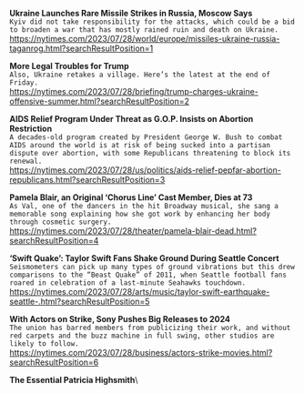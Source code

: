 **Ukraine Launches Rare Missile Strikes in Russia, Moscow Says**\
`Kyiv did not take responsibility for the attacks, which could be a bid to broaden a war that has mostly rained ruin and death on Ukraine.`\
https://nytimes.com/2023/07/28/world/europe/missiles-ukraine-russia-taganrog.html?searchResultPosition=1

**More Legal Troubles for Trump**\
`Also, Ukraine retakes a village. Here’s the latest at the end of Friday.`\
https://nytimes.com/2023/07/28/briefing/trump-charges-ukraine-offensive-summer.html?searchResultPosition=2

**AIDS Relief Program Under Threat as G.O.P. Insists on Abortion Restriction**\
`A decades-old program created by President George W. Bush to combat AIDS around the world is at risk of being sucked into a partisan dispute over abortion, with some Republicans threatening to block its renewal.`\
https://nytimes.com/2023/07/28/us/politics/aids-relief-pepfar-abortion-republicans.html?searchResultPosition=3

**Pamela Blair, an Original ‘Chorus Line’ Cast Member, Dies at 73**\
`As Val, one of the dancers in the hit Broadway musical, she sang a memorable song explaining how she got work by enhancing her body through cosmetic surgery.`\
https://nytimes.com/2023/07/28/theater/pamela-blair-dead.html?searchResultPosition=4

**‘Swift Quake’: Taylor Swift Fans Shake Ground During Seattle Concert**\
`Seismometers can pick up many types of ground vibrations but this drew comparisons to the “Beast Quake” of 2011, when Seattle football fans roared in celebration of a last-minute Seahawks touchdown.`\
https://nytimes.com/2023/07/28/arts/music/taylor-swift-earthquake-seattle-.html?searchResultPosition=5

**With Actors on Strike, Sony Pushes Big Releases to 2024**\
`The union has barred members from publicizing their work, and without red carpets and the buzz machine in full swing, other studios are likely to follow.`\
https://nytimes.com/2023/07/28/business/actors-strike-movies.html?searchResultPosition=6

**The Essential Patricia Highsmith**\
